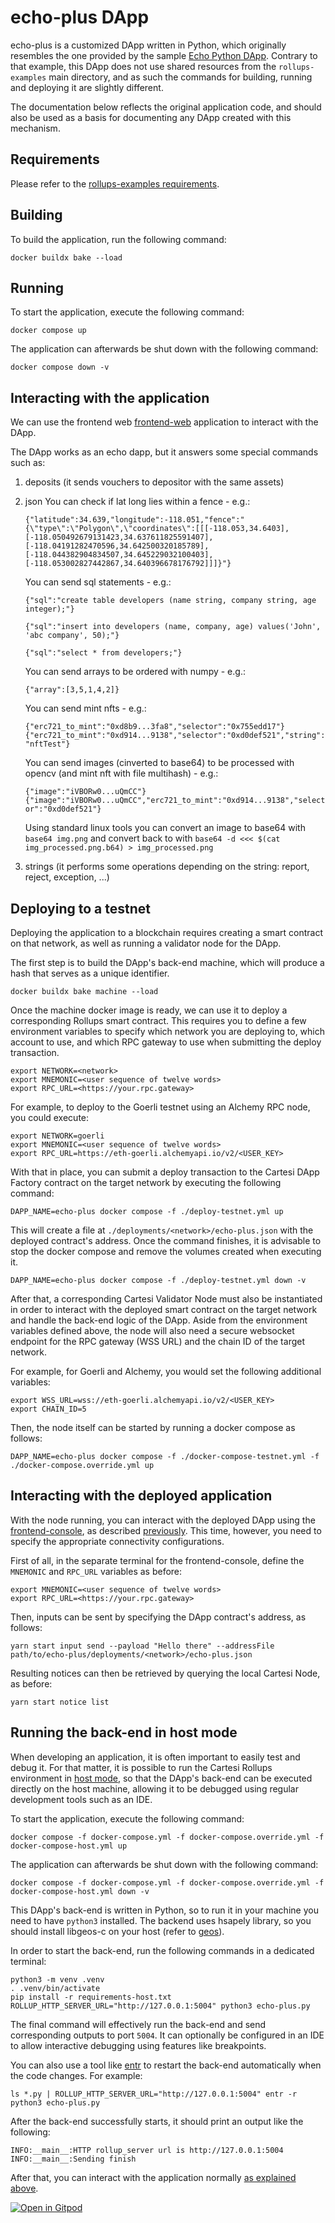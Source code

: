 # echo-plus DApp

echo-plus is a customized DApp written in Python, which originally resembles the one provided by the sample [Echo Python DApp](https://github.com/cartesi/rollups-examples/tree/main/echo-python).
Contrary to that example, this DApp does not use shared resources from the `rollups-examples` main directory, and as such the commands for building, running and deploying it are slightly different.

The documentation below reflects the original application code, and should also be used as a basis for documenting any DApp created with this mechanism.

## Requirements

Please refer to the [rollups-examples requirements](https://github.com/cartesi/rollups-examples/tree/main/README.md#requirements).

## Building

To build the application, run the following command:

```shell
docker buildx bake --load
```

## Running

To start the application, execute the following command:

```shell
docker compose up
```

The application can afterwards be shut down with the following command:

```shell
docker compose down -v
```

## Interacting with the application

We can use the frontend web [frontend-web](https://github.com/lynoferraz/frontend-web-cartesi) application to interact with the DApp.

The DApp works as an echo dapp, but it answers some special commands such as:
1. deposits (it sends vouchers to depositor with the same assets)
2. json 
    You can check if lat long lies within a fence - e.g.: 
    
    ```{"latitude":34.639,"longitude":-118.051,"fence":"{\"type\":\"Polygon\",\"coordinates\":[[[-118.053,34.6403],[-118.050492679131423,34.637611825591407],[-118.04191282470596,34.642500320185789],[-118.044382904834507,34.645229032100403],[-118.053002827442867,34.640396678176792]]]}"}```
    
    You can send sql statements - e.g.: 
    
    ```{"sql":"create table developers (name string, company string, age integer);"}```
    
    ```{"sql":"insert into developers (name, company, age) values('John', 'abc company', 50);"}```
    
    ```{"sql":"select * from developers;"}```
    
    You can send arrays to be ordered with numpy - e.g.: 
    
    ```{"array":[3,5,1,4,2]}```

    You can send mint nfts - e.g.: 
    
    ```{"erc721_to_mint":"0xd8b9...3fa8","selector":"0x755edd17"}```
    ```{"erc721_to_mint":"0xd914...9138","selector":"0xd0def521","string":"nftTest"}```

    You can send images (cinverted to base64) to be processed with opencv (and mint nft with file multihash) - e.g.: 
    
    ```{"image":"iVBORw0...uQmCC"}```
    ```{"image":"iVBORw0...uQmCC","erc721_to_mint":"0xd914...9138","selector":"0xd0def521"}```

    Using standard linux tools you can convert an image to base64 with ```base64 img.png``` and convert back to with ```base64 -d <<< $(cat img_processed.png.b64) > img_processed.png```

3. strings (it performs some operations depending on the string: report, reject, exception, ...)


## Deploying to a testnet

Deploying the application to a blockchain requires creating a smart contract on that network, as well as running a validator node for the DApp.

The first step is to build the DApp's back-end machine, which will produce a hash that serves as a unique identifier.

```shell
docker buildx bake machine --load
```

Once the machine docker image is ready, we can use it to deploy a corresponding Rollups smart contract. This requires you to define a few environment variables to specify which network you are deploying to, which account to use, and which RPC gateway to use when submitting the deploy transaction.

```shell
export NETWORK=<network>
export MNEMONIC=<user sequence of twelve words>
export RPC_URL=<https://your.rpc.gateway>
```

For example, to deploy to the Goerli testnet using an Alchemy RPC node, you could execute:

```shell
export NETWORK=goerli
export MNEMONIC=<user sequence of twelve words>
export RPC_URL=https://eth-goerli.alchemyapi.io/v2/<USER_KEY>
```

With that in place, you can submit a deploy transaction to the Cartesi DApp Factory contract on the target network by executing the following command:

```shell
DAPP_NAME=echo-plus docker compose -f ./deploy-testnet.yml up
```

This will create a file at `./deployments/<network>/echo-plus.json` with the deployed contract's address.
Once the command finishes, it is advisable to stop the docker compose and remove the volumes created when executing it.

```shell
DAPP_NAME=echo-plus docker compose -f ./deploy-testnet.yml down -v
```

After that, a corresponding Cartesi Validator Node must also be instantiated in order to interact with the deployed smart contract on the target network and handle the back-end logic of the DApp.
Aside from the environment variables defined above, the node will also need a secure websocket endpoint for the RPC gateway (WSS URL) and the chain ID of the target network.

For example, for Goerli and Alchemy, you would set the following additional variables:

```shell
export WSS_URL=wss://eth-goerli.alchemyapi.io/v2/<USER_KEY>
export CHAIN_ID=5
```

Then, the node itself can be started by running a docker compose as follows:

```shell
DAPP_NAME=echo-plus docker compose -f ./docker-compose-testnet.yml -f ./docker-compose.override.yml up
```

## Interacting with the deployed application

With the node running, you can interact with the deployed DApp using the [frontend-console](https://github.com/cartesi/rollups-examples/tree/main/frontend-console), as described [previously](#interacting-with-the-application).
This time, however, you need to specify the appropriate connectivity configurations.

First of all, in the separate terminal for the frontend-console, define the `MNEMONIC` and `RPC_URL` variables as before:

```shell
export MNEMONIC=<user sequence of twelve words>
export RPC_URL=<https://your.rpc.gateway>
```

Then, inputs can be sent by specifying the DApp contract's address, as follows:

```shell
yarn start input send --payload "Hello there" --addressFile path/to/echo-plus/deployments/<network>/echo-plus.json
```

Resulting notices can then be retrieved by querying the local Cartesi Node, as before:

```shell
yarn start notice list
```

## Running the back-end in host mode

When developing an application, it is often important to easily test and debug it. For that matter, it is possible to run the Cartesi Rollups environment in [host mode](https://github.com/cartesi/rollups-examples/tree/main/README.md#host-mode), so that the DApp's back-end can be executed directly on the host machine, allowing it to be debugged using regular development tools such as an IDE.

To start the application, execute the following command:
```
docker compose -f docker-compose.yml -f docker-compose.override.yml -f docker-compose-host.yml up
```

The application can afterwards be shut down with the following command:
```
docker compose -f docker-compose.yml -f docker-compose.override.yml -f docker-compose-host.yml down -v
```

This DApp's back-end is written in Python, so to run it in your machine you need to have `python3` installed.
The backend uses hsapely library, so you should install libgeos-c on your host (refer to [geos](https://libgeos.org/usage/install/)).

In order to start the back-end, run the following commands in a dedicated terminal:

```shell
python3 -m venv .venv
. .venv/bin/activate
pip install -r requirements-host.txt
ROLLUP_HTTP_SERVER_URL="http://127.0.0.1:5004" python3 echo-plus.py
```

The final command will effectively run the back-end and send corresponding outputs to port `5004`.
It can optionally be configured in an IDE to allow interactive debugging using features like breakpoints.

You can also use a tool like [entr](https://eradman.com/entrproject/) to restart the back-end automatically when the code changes. For example:

```shell
ls *.py | ROLLUP_HTTP_SERVER_URL="http://127.0.0.1:5004" entr -r python3 echo-plus.py
```

After the back-end successfully starts, it should print an output like the following:

```log
INFO:__main__:HTTP rollup_server url is http://127.0.0.1:5004
INFO:__main__:Sending finish
```

After that, you can interact with the application normally [as explained above](#interacting-with-the-application).

[![Open in Gitpod](https://gitpod.io/button/open-in-gitpod.svg)](https://gitpod.io/#https://github.com/lynoferraz/echo-plus-cartesi-dapp)
